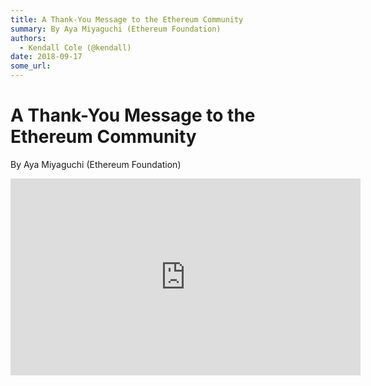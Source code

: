 ```yaml
---
title: A Thank-You Message to the Ethereum Community
summary: By Aya Miyaguchi (Ethereum Foundation)
authors:
  - Kendall Cole (@kendall)
date: 2018-09-17
some_url: 
---
```


# A Thank-You Message to the Ethereum Community

By Aya Miyaguchi (Ethereum Foundation)

<div align="center"><iframe width="560" height="315" src="https://drive.google.com/file/d/1WQDft3of24bKdrK0VpAkB3orbnayQnOj/preview" frameborder="0" allow="encrypted-media" allowfullscreen></iframe></div>
